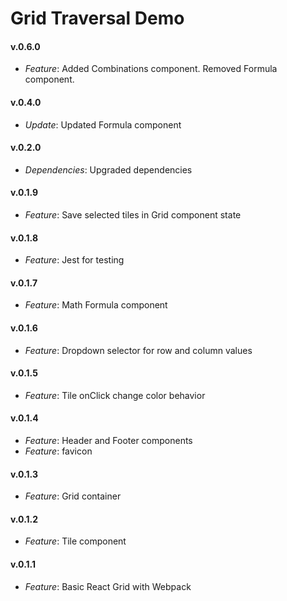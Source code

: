 # Grid Traversal Demo

#### v.0.6.0
* *Feature*: Added Combinations component.  Removed Formula component.

#### v.0.4.0
* *Update*: Updated Formula component

#### v.0.2.0
* *Dependencies*: Upgraded dependencies

#### v.0.1.9
* *Feature*: Save selected tiles in Grid component state

#### v.0.1.8
* *Feature*: Jest for testing 

#### v.0.1.7
* *Feature*: Math Formula component

#### v.0.1.6
* *Feature*: Dropdown selector for row and column values

#### v.0.1.5
* *Feature*: Tile onClick change color behavior

#### v.0.1.4
* *Feature*: Header and Footer components
* *Feature*: favicon

#### v.0.1.3
* *Feature*: Grid container

#### v.0.1.2
* *Feature*: Tile component

#### v.0.1.1
* *Feature*: Basic React Grid with Webpack
